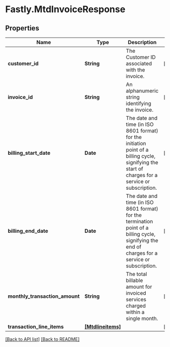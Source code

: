 # Fastly.MtdInvoiceResponse

## Properties

Name | Type | Description | Notes
------------ | ------------- | ------------- | -------------
**customer_id** | **String** | The Customer ID associated with the invoice. | [optional] 
**invoice_id** | **String** | An alphanumeric string identifying the invoice. | [optional] 
**billing_start_date** | **Date** | The date and time (in ISO 8601 format) for the initiation point of a billing cycle, signifying the start of charges for a service or subscription. | [optional] 
**billing_end_date** | **Date** | The date and time (in ISO 8601 format) for the termination point of a billing cycle, signifying the end of charges for a service or subscription. | [optional] 
**monthly_transaction_amount** | **String** | The total billable amount for invoiced services charged within a single month. | [optional] 
**transaction_line_items** | [**[Mtdlineitems]**](Mtdlineitems.md) |  | [optional] 


[[Back to API list]](../../README.md#endpoints) [[Back to README]](../../README.md)
